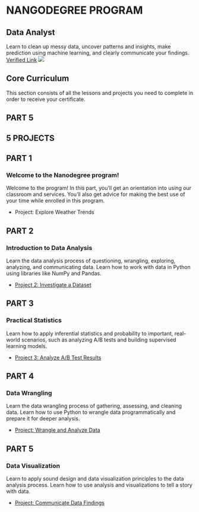 # NANGODEGREE PROGRAM
## Data Analyst
Learn to clean up messy data, uncover patterns and insights, make prediction using machine learning, and clearly communicate your findings.
[Verified Link](https://confirm.udacity.com/2LEC7J3Y)
![](Capture.PNG)


## Core Curriculum
This section consists of all the lessons and projects you need to complete in order to receive your certificate.

## PART 5
## 5 PROJECTS

## PART 1
### Welcome to the Nanodegree program!
Welcome to the program! In this part, you’ll get an orientation into using our classroom and services. You’ll also get advice for making the best use of your time while enrolled in this program.

 * Project: Explore Weather Trends

## PART 2
### Introduction to Data Analysis
Learn the data analysis process of questioning, wrangling, exploring, analyzing, and communicating data. Learn how to work with data in Python using libraries like NumPy and Pandas.

 * [Project 2: Investigate a Dataset](https://github.com/codenigma1/Data-Analyst-Nanodegree/blob/master/2-Investigate-a-Dataset/investigate-a-dataset-template.ipynb)

## PART 3
### Practical Statistics
Learn how to apply inferential statistics and probability to important, real-world scenarios, such as analyzing A/B tests and building supervised learning models.

 * [Project 3: Analyze A/B Test Results](https://github.com/codenigma1/Data-Analyst-Nanodegree/blob/master/3-Analyze_AB_Test_Results/Analyze_ab_test_results_notebook.ipynb)

## PART 4
### Data Wrangling
Learn the data wrangling process of gathering, assessing, and cleaning data. Learn how to use Python to wrangle data programmatically and prepare it for deeper analysis.

 * [Project: Wrangle and Analyze Data](https://github.com/codenigma1/Data-Analyst-Nanodegree/blob/master/Project_4_Data_Wrangling/wrangle_act.ipynb)

## PART 5
### Data Visualization
Learn to apply sound design and data visualization principles to the data analysis process. Learn how to use analysis and visualizations to tell a story with data.

 * [Project: Communicate Data Findings](https://github.com/codenigma1/Data-Analyst-Nanodegree/blob/master/Project_5_Communication_Data_Finding/exploration_template.ipynb)
